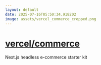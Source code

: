 ```yaml
---
layout: default
date: 2025-07-16T05:50:34.918202
image: assets/vercel_commerce_cropped.png
---
```


# [vercel/commerce](https://github.com/vercel/commerce)

Next.js headless e-commerce starter kit
